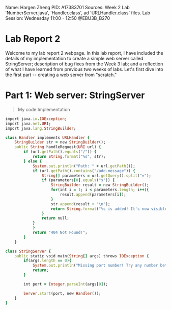 Name: Hargen Zheng
PID: A17383701
Sources: Week 2 Lab 'NumberServer.java', 'Handler.class', ad 'URLHandler.class' files.
Lab Session: Wednesday 11:00 - 12:50 @EBU3B_B270

# Lab Report 2 
Welcome to my lab report 2 webpage. In this lab report, I have included the details of my implementation to create a simple web server called StringServer; description of bug fixes from the Week 3 lab; and a reflection of what I have learned from previous two weeks of labs. Let's first dive into the first part -- creating a web server from "scratch."

# Part 1: Web server: StringServer

> My code Implementation

```ruby
import java.io.IOException;
import java.net.URI;
import java.lang.StringBuilder;

class Handler implements URLHandler {
    StringBuilder str = new StringBuilder();
    public String handleRequest(URI url) {
        if (url.getPath().equals("/")) {
            return String.format("%s", str);
        } else {
            System.out.println("Path: " + url.getPath());
            if (url.getPath().contains("/add-message")) {
                String[] parameters = url.getQuery().split("=");
                if (parameters[0].equals("s")) {
                    StringBuilder result = new StringBuilder();
                    for(int i = 1; i < parameters.length; i++){
                        result.append(parameters[i]);
                    }
                    str.append(result + "\n");
                    return String.format("%s is added! It's now visible", result); 
                }
                return null; 
            }
            }
            return "404 Not Found!";
        }
    }

class StringServer {
    public static void main(String[] args) throws IOException {
        if(args.length == 0){
            System.out.println("Missing port number! Try any number between 1024 to 49151");
            return;
        }

        int port = Integer.parseInt(args[0]);

        Server.start(port, new Handler());
    }
}

```
